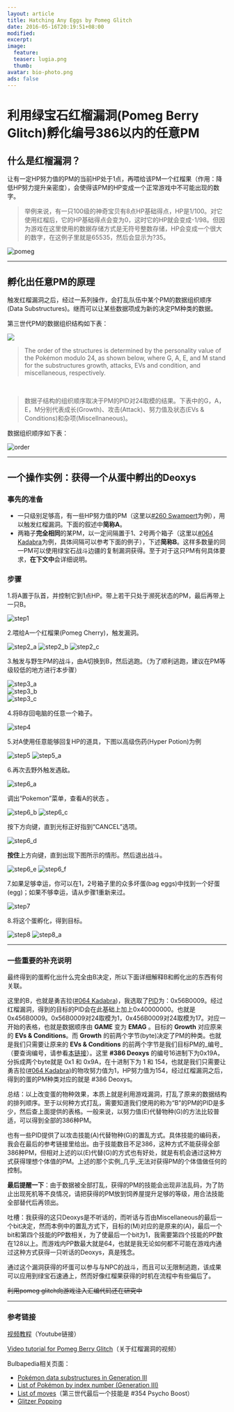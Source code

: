 ```yaml
---
layout: article
title: Hatching Any Eggs by Pomeg Glitch
date: 2016-05-16T20:19:51+08:00
modified:
excerpt:
image:
  feature:
  teaser: lugia.png
  thumb:
avatar: bio-photo.png
ads: false
---
```


# 利用绿宝石红榴漏洞(Pomeg Berry Glitch)孵化编号386以内的任意PM

## 什么是红榴漏洞？

让有一定HP努力值的PM的当前HP处于1点，再喂给该PM一个红榴果（作用：降低HP努力提升亲密度），会使得该PM的HP变成一个正常游戏中不可能出现的数字。

>举例来说，有一只100级的神奇宝贝有8点HP基础得点，HP是1/100。对它使用红榴后，它的HP基础得点会变为0，这时它的HP就会变成-1/98。但因为游戏在这里使用的数据存储方式是无符号整数存储，HP会变成一个很大的数字，在这例子里就是65535，然后会显示为?35。

![pomeg](http://i1292.photobucket.com/albums/b580/shankenew/glitch_zpsp6ehxhle.png)

****

## 孵化出任意PM的原理

触发红榴漏洞之后，经过一系列操作，会打乱队伍中某个PM的数据组织顺序(Data Substructures)。继而可以让某些数据项成为新的决定PM种类的数据。

第三世代PM的数据组织结构如下表：

![](http://i1292.photobucket.com/albums/b580/shankenew/new_zpsgftuasfy.png)


>The order of the structures is determined by the personality value of the Pokémon modulo 24, as shown below, where G, A, E, and M stand for the substructures growth, attacks, EVs and condition, and miscellaneous, respectively.
	
&nbsp;

>数据子结构的组织顺序取决于PM的PID对24取模的结果。下表中的G，A，E，M分别代表成长(Growth)、攻击(Attack)、努力值及状态(EVs & Conditions)和杂项(Miscellnaneous)。

数据组织顺序如下表：

![order](http://i1292.photobucket.com/albums/b580/shankenew/order_zpsayigkyvu.png)

****

## 一个操作实例：获得一个从蛋中孵出的Deoxys

### 事先的准备

* 一只级别足够高，有一些HP努力值的PM（这里以[#260 Swampert](http://bulbapedia.bulbagarden.net/wiki/Swampert_(Pok%C3%A9mon))为例），用以触发红榴漏洞。下面的叙述中**简称A**。
* 两箱子**完全相同**的某PM，以一定间隔置于1、2号两个箱子（这里以[#064 Kadabra](http://bulbapedia.bulbagarden.net/wiki/Kadabra_(Pok%C3%A9mon))为例，具体间隔可以参考下面的例子），下述**简称B**。这样多数量的同一PM可以使用绿宝石战斗边疆的复制漏洞获得。至于对于这只PM有何具体要求，**在下文中**会详细说明。

### 步骤

 1.将A置于队首，并控制它到1点HP。带上若干只处于濒死状态的PM，最后再带上一只B。	

![step1](http://i1292.photobucket.com/albums/b580/shankenew/step1_zpszf4leukb.png)

 2.喂给A一个红榴果(Pomeg Cherry)，触发漏洞。		 

![step2_a](http://i1292.photobucket.com/albums/b580/shankenew/step2_a_zpsmlbsouox.png) ![step2_b](http://i1292.photobucket.com/albums/b580/shankenew/step2_b_zpsdfwhmtcb.png)	![step2_c](http://i1292.photobucket.com/albums/b580/shankenew/step2_c_zps2az8rwrk.png)	

 3.触发与野生PM的战斗，由A切换到B，然后逃跑。（为了顺利逃跑，建议在PM等级较低的地方进行本步骤）	

![step3_a](http://i1292.photobucket.com/albums/b580/shankenew/step3_a_zpskbgdif30.png)	
![step3_b](http://i1292.photobucket.com/albums/b580/shankenew/step3_b_zps02kglcos.png)	
![step3_c](http://i1292.photobucket.com/albums/b580/shankenew/step3_c_zpsvliyyb1n.png)

4.将B存回电脑的任意一个箱子。	

![step4](http://i1292.photobucket.com/albums/b580/shankenew/step4_zps1vffikmc.png)

5.对A使用任意能够回复HP的道具，下图以高级伤药(Hyper Potion)为例	

![step5](http://i1292.photobucket.com/albums/b580/shankenew/step5_zpshyoyrpmh.png)	![step5_a](http://i1292.photobucket.com/albums/b580/shankenew/step5_a_zpskk2gdtk9.png)

6.再次去野外触发遇敌。

![step6_a](http://i1292.photobucket.com/albums/b580/shankenew/step6_a_zpsibprqd8r.png)	

调出“Pokemon”菜单，查看A的状态	。	

![step6_b](http://i1292.photobucket.com/albums/b580/shankenew/step6_b_zpsqpmz6zvt.png)
![step6_c](http://i1292.photobucket.com/albums/b580/shankenew/step6_c_zpsn1pdfonb.png)	

按下方向键，直到光标正好指到“CANCEL”选项。	

![step6_d](http://i1292.photobucket.com/albums/b580/shankenew/step6_d_zpssialri5v.png)	

**按住**上方向键，直到出现下图所示的情形。然后退出战斗。		

![step6_e](http://i1292.photobucket.com/albums/b580/shankenew/step6_e_zpssw69axlv.png)
![step6_f](http://i1292.photobucket.com/albums/b580/shankenew/step6_f_zps91eu99a0.png)

7.如果足够幸运，你可以在1，2号箱子里的众多坏蛋(bag eggs)中找到一个好蛋(egg)；如果不够幸运，请从步骤1重新来过。	

![step7](http://i1292.photobucket.com/albums/b580/shankenew/step7_zps6h1jmpar.png)

8.将这个蛋孵化，得到目标。

![step8](http://i1292.photobucket.com/albums/b580/shankenew/step8_zpskanqgtqd.png)
![step8_a](http://i1292.photobucket.com/albums/b580/shankenew/step8_a_zpsqhldsjid.png)

****

### 一些重要的补充说明	

最终得到的蛋孵化出什么完全由B决定，所以下面详细解释B和孵化出的东西有何关联。

这里的B，也就是勇吉拉([#064 Kadabra](http://bulbapedia.bulbagarden.net/wiki/Kadabra_(Pok%C3%A9mon)))，我选取了[PID](http://bulbapedia.bulbagarden.net/wiki/Personality_value)为：0x56B0009。经过红榴漏洞，得到的目标的PID会在此基础上加上0x40000000。也就是0x456B0009。0x56B0009对24取模为1，0x456B0009对24取模为17。对应一开始的表格，也就是数据顺序由 **GAME** 变为 **EMAG** 。目标的 **Growth** 对应原来的 **EVs & Conditions**。而 **Growth** 的前两个字节(byte)决定了PM的种类。也就是我们只需要让原来的 **EVs & Conditions** 的前两个字节是我们目标PM的_编号_（要查询编号，请参看[本链接](http://bulbapedia.bulbagarden.net/wiki/List_of_Pok%C3%A9mon_by_index_number_(Generation_III))）。这里 **#386 Deoxys** 的编号16进制下为0x19A，分拆成两个byte就是 0x1 和 0x9A，在十进制下为 1 和 154，也就是我们只需要让勇吉拉([#064 Kadabra](http://bulbapedia.bulbagarden.net/wiki/Kadabra_(Pok%C3%A9mon)))的物攻努力值为1，HP努力值为154，经过红榴漏洞之后，得到的蛋的PM种类对应的就是 #386 Deoxys。

总结：以上改变蛋的物种效果，本质上就是利用游戏漏洞，打乱了原来的数据结构的排列顺序。至于以何种方式打乱，需要知道我们使用的称为“B”的PM的PID是多少，然后查上面提供的表格。一般来说，以努力值(E)代替物种(G)的方法比较普适，可以得到全部的386种PM。

也有一些PID提供了以攻击技能(A)代替物种(G)的置乱方式。具体技能的编码表，我会在最后的参考链接里给出。由于技能数目不足386，这种方式不能获得全部386种PM，但相对上述的以(E)代替(G)的方式也有好处，就是有机会通过这种方式获得理想个体值的PM。上述的那个实例_几乎_无法对获得PM的个体值做任何的控制。

**最后提醒一下**：由于数据被全部打乱，获得的PM的技能会出现非法乱码，为了防止出现死机等不良情况，请把获得的PM放到饲养屋提升足够的等级，用合法技能全部替代后再领出。

吐槽：我获得的这只Deoxys是不听话的，而听话与否由Miscellaneous的最后一个bit决定，然而本例中的置乱方式下，目标的(M)对应的是原来的(A)，最后一个bit和第四个技能的PP数相关，为了使最后一个bit为1，我需要第四个技能的PP数在128以上。而游戏内PP数最大就是64，也就是我无论如何都不可能在游戏内通过这种方式获得一只听话的Deoxys，真是残念。

通过这个漏洞获得的坏蛋可以参与与NPC的战斗，而且可以无限制逃跑，该成果可以应用到绿宝石速通上，然而好像红榴果获得的时机在流程中有些偏后了。

~~利用pomeg glitch向游戏注入汇编代码还在研究中~~

*******************************************

### 参考链接

[视频教程](https://www.youtube.com/watch?v=nOEwPnv2TFM)（Youtube链接）	
	
[Video tutorial for Pomeg Berry Glitch](https://www.youtube.com/watch?v=KME8eusvRAc)（关于红榴漏洞的视频）

Bulbapedia相关页面：

- [Pokémon data substructures in Generation III](http://bulbapedia.bulbagarden.net/wiki/Pok%C3%A9mon_data_substructures_in_Generation_III)
- [List of Pokémon by index number (Generation III)](http://bulbapedia.bulbagarden.net/wiki/List_of_Pok%C3%A9mon_by_index_number_(Generation_III))
- [List of moves](http://bulbapedia.bulbagarden.net/wiki/List_of_moves)（第三世代最后一个技能是 #354 Psycho Boost）
- [Glitzer Popping](http://bulbapedia.bulbagarden.net/wiki/Glitzer_Popping)

